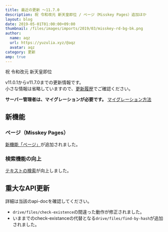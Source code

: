 ```yaml
---
title: 最近の更新 ～11.7.0
description: 祝 令和改元 新天皇即位 / ページ（Misskey Pages）追加ほか
layout: blog
date: 2019-05-01T01:00:00+09:00
thumbnail: /files/images/imports/2019/03/misskey-rd-bg-bk.png
author:
  name: aqz
  url: https://yuzulia.xyz/@aqz
  avatar: aqz
category: 更新
amp: true
---
```

祝 令和改元 新天皇即位

v11.0.1からv11.7.0までの更新情報です。  
小さな情報は省略していますので、[更新履歴](https://github.com/syuilo/misskey/blob/develop/CHANGELOG.md#1170-20190430)でご確認ください。

**サーバー管理者は、マイグレーションが必要です。** [マイグレーション方法](https://github.com/syuilo/misskey/blob/develop/CHANGELOG.md#migration)

## 新機能
### ページ（Misskey Pages）
[新機能「ページ」](../../../../wiki/usage/pages/)が追加されました。

### 検索機能の向上
[テキストの検索](../../../../wiki/usage/search/)が向上しました。

## 重大なAPI更新
詳細は当該のapi-docを確認してください。

- `drive/files/check-existence`の間違った動作が修正されました。
- いままでのcheck-existanceの代替となる`drive/files/find-by-hash`が追加されました。
